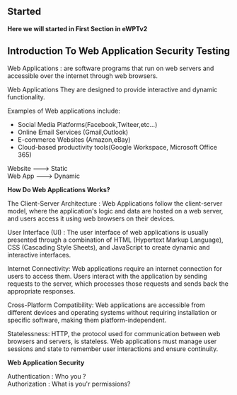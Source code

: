 ## Started

**Here we will started in First Section in eWPTv2**

## Introduction To Web Application Security Testing

Web Applications : are software programs that run on web servers and accessible over the internet through web browsers.  

Web Applications They are designed to provide interactive and dynamic functionality.  

Examples of Web applications include:

- Social Media Platforms(Facebook,Twiteer,etc...)  
- Online Email Services (Gmail,Outlook)
- E-commerce Websites (Amazon,eBay)
- Cloud-based productivity tools(Google Workspace, Microsoft Office 365)  

Website ---> Static  
Web App ---> Dynamic  

**How Do Web Applications Works?**  

The Client-Server Architecture : Web Applications follow the client-server model, where the application's logic and data are hosted on a web server, and users access it using web browsers on their devices.  

User Interface (UI) :  The user interface of web applications is usually presented through a combination of HTML (Hypertext Markup Language), CSS (Cascading Style Sheets), and JavaScript to create dynamic and interactive interfaces.  

Internet Connectivity: Web applications require an internet connection for users to access them. Users interact with the application by sending requests to the server, which processes those requests and sends back the appropriate responses.  

Cross-Platform Compatibility: Web applications are accessible from different devices and operating systems without requiring installation or specific software, making them platform-independent.  

Statelessness: HTTP, the protocol used for communication between web browsers and servers, is stateless. Web applications must manage user sessions and state to remember user interactions and ensure continuity.  

**Web Application Security** 

Authentication : Who you ?  
Authorization : What is you'r permissions?  

